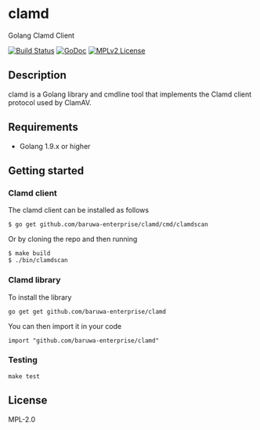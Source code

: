 # clamd

Golang Clamd Client

[![Build Status](https://travis-ci.org/baruwa-enterprise/clamd.svg?branch=master)](https://travis-ci.org/baruwa-enterprise/clamd)
[![GoDoc](https://godoc.org/github.com/baruwa-enterprise/clamd?status.svg)](https://godoc.org/github.com/baruwa-enterprise/clamd)
[![MPLv2 License](https://img.shields.io/badge/license-MPLv2-blue.svg?style=flat-square)](https://www.mozilla.org/MPL/2.0/)

## Description

clamd is a Golang library and cmdline tool that implements the
Clamd client protocol used by ClamAV.

## Requirements

* Golang 1.9.x or higher

## Getting started

### Clamd client

The clamd client can be installed as follows

```console
$ go get github.com/baruwa-enterprise/clamd/cmd/clamdscan
```

Or by cloning the repo and then running

```console
$ make build
$ ./bin/clamdscan
```

### Clamd library

To install the library

```console
go get get github.com/baruwa-enterprise/clamd
```

You can then import it in your code

```golang
import "github.com/baruwa-enterprise/clamd"
```

### Testing

``make test``

## License

MPL-2.0
